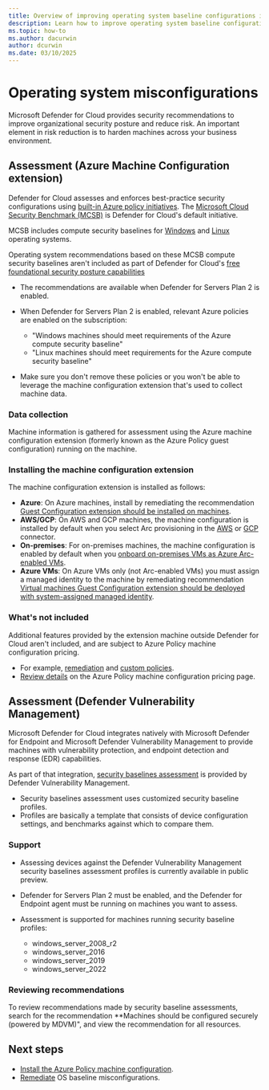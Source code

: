 ```yaml
---
title: Overview of improving operating system baseline configurations in Microsoft Defender for Cloud
description: Learn how to improve operating system baseline configurations in Microsoft Defender for Cloud
ms.topic: how-to
ms.author: dacurwin
author: dcurwin
ms.date: 03/10/2025
---
```


# Operating system misconfigurations

Microsoft Defender for Cloud provides security recommendations to improve organizational security posture and reduce risk. An important element in risk reduction is to harden machines across your business environment.

## Assessment (Azure Machine Configuration extension)

Defender for Cloud assesses and enforces best-practice security configurations using [built-in Azure policy initiatives](policy-reference.md). The [Microsoft Cloud Security Benchmark (MCSB)](/security/benchmark/azure/introduction) is Defender for Cloud's default initiative.

MCSB includes compute security baselines for [Windows](/azure/governance/policy/samples/guest-configuration-baseline-windows) and [Linux](/azure/governance/policy/samples/guest-configuration-baseline-linux) operating systems.

Operating system recommendations based on these MCSB compute security baselines aren't included as part of Defender for Cloud's [free foundational security posture capabilities](concept-cloud-security-posture-management.md#cspm-plans)

- The recommendations are available when Defender for Servers Plan 2 is enabled.
- When Defender for Servers Plan 2 is enabled, relevant Azure policies are enabled on the subscription:

  - "Windows machines should meet requirements of the Azure compute security baseline"
  - "Linux machines should meet requirements for the Azure compute security baseline"

- Make sure you don't remove these policies or you won't be able to leverage the machine configuration extension that's used to collect machine data.

### Data collection

Machine information is gathered for assessment using the Azure machine configuration extension (formerly known as the Azure Policy guest configuration) running on the machine.

### Installing the machine configuration extension

The machine configuration extension is installed as follows:

- **Azure**: On Azure machines, install by remediating the recommendation [Guest Configuration extension should be installed on machines](https://portal.azure.com/#blade/Microsoft_Azure_Security/RecommendationsBlade/assessmentKey/6c99f570-2ce7-46bc-8175-cde013df43bc).
- **AWS/GCP**: On AWS and GCP machines, the machine configuration is installed by default when you select Arc provisioning in the [AWS](quickstart-onboard-aws.md) or [GCP](quickstart-onboard-gcp.md) connector.
- **On-premises**: For on-premises machines, the machine configuration is enabled by default when you [onboard on-premises VMs as Azure Arc-enabled VMs](/azure/azure-arc/servers/learn/quick-enable-hybrid-vm).
- **Azure VMs**: On Azure VMs only (not Arc-enabled VMs) you must assign a managed identity to the machine by remediating recommendation [Virtual machines Guest Configuration extension should be deployed with system-assigned managed identity](https://portal.azure.com/#blade/Microsoft_Azure_Security/RecommendationsBlade/assessmentKey/69133b6b-695a-43eb-a763-221e19556755).

### What's not included

Additional features provided by the extension machine outside Defender for Cloud aren't included, and are subject to Azure Policy machine configuration pricing.

- For example, [remediation](/azure/governance/machine-configuration/concepts/remediation-options) and [custom policies](/azure/governance/machine-configuration/how-to/create-policy-definition).
- [Review details](https://azure.microsoft.com/pricing/details/azure-policy/?msockid=06fc23a2aac2601229353214abbf61f1) on the Azure Policy machine configuration pricing page.

## Assessment (Defender Vulnerability Management)

Microsoft Defender for Cloud integrates natively with Microsoft Defender for Endpoint and Microsoft Defender Vulnerability Management to provide machines with vulnerability protection, and endpoint detection and response (EDR) capabilities.

As part of that integration, [security baselines assessment](/defender-vulnerability-management/tvm-security-baselines) is provided by Defender Vulnerability Management.

- Security baselines assessment uses customized security baseline profiles.
- Profiles are basically a template that consists of device configuration settings, and benchmarks against which to compare them.

### Support

- Assessing devices against the Defender Vulnerability Management security baselines assessment profiles is currently available in public preview.
- Defender for Servers Plan 2 must be enabled, and the Defender for Endpoint agent must be running on machines you want to assess.
- Assessment is supported for machines running security baseline profiles:

  - windows_server_2008_r2
  - windows_server_2016
  - windows_server_2019
  - windows_server_2022

### Reviewing recommendations

To review recommendations made by security baseline assessments, search for the recommendation **Machines should be configured securely (powered by MDVM)", and view the recommendation for all resources.

## Next steps

- [Install the Azure Policy machine configuration](security-baseline-guest-configuration.md).
- [Remediate](apply-security-baseline.md) OS baseline misconfigurations.
